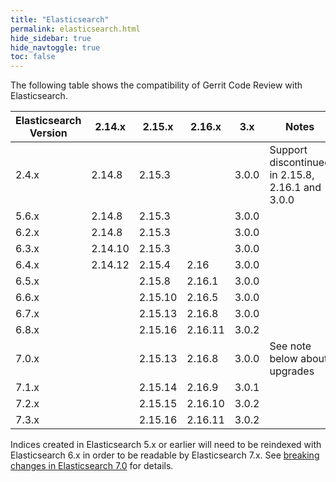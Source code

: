 ```yaml
---
title: "Elasticsearch"
permalink: elasticsearch.html
hide_sidebar: true
hide_navtoggle: true
toc: false
---
```


The following table shows the compatibility of Gerrit Code Review with Elasticsearch.


| Elasticsearch Version | 2.14.x  | 2.15.x  | 2.16.x  | 3.x   | Notes                                            |
|-----------------------|---------|---------|---------|-------|--------------------------------------------------|
| 2.4.x                 | 2.14.8  | 2.15.3  |         | 3.0.0 | Support discontinued in 2.15.8, 2.16.1 and 3.0.0 |
| 5.6.x                 | 2.14.8  | 2.15.3  |         | 3.0.0 |                                                  |
| 6.2.x                 | 2.14.8  | 2.15.3  |         | 3.0.0 |                                                  |
| 6.3.x                 | 2.14.10 | 2.15.3  |         | 3.0.0 |                                                  |
| 6.4.x                 | 2.14.12 | 2.15.4  | 2.16    | 3.0.0 |                                                  |
| 6.5.x                 |         | 2.15.8  | 2.16.1  | 3.0.0 |                                                  |
| 6.6.x                 |         | 2.15.10 | 2.16.5  | 3.0.0 |                                                  |
| 6.7.x                 |         | 2.15.13 | 2.16.8  | 3.0.0 |                                                  |
| 6.8.x                 |         | 2.15.16 | 2.16.11 | 3.0.2 |                                                  |
| 7.0.x                 |         | 2.15.13 | 2.16.8  | 3.0.0 | See note below about upgrades                    |
| 7.1.x                 |         | 2.15.14 | 2.16.9  | 3.0.1 |                                                  |
| 7.2.x                 |         | 2.15.15 | 2.16.10 | 3.0.2 |                                                  |
| 7.3.x                 |         | 2.15.16 | 2.16.11 | 3.0.2 |                                                  |

Indices created in Elasticsearch 5.x or earlier will need to be reindexed with
Elasticsearch 6.x in order to be readable by Elasticsearch 7.x. See
[breaking changes in Elasticsearch 7.0](https://www.elastic.co/guide/en/elasticsearch/reference/7.0/breaking-changes-7.0.html)
for details.
